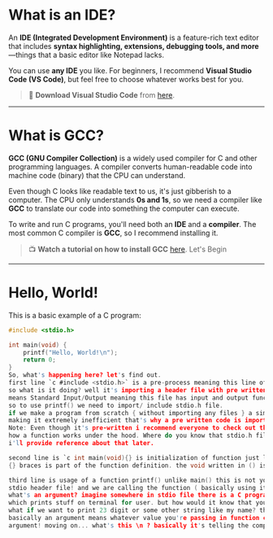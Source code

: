 # What is an IDE?

An **IDE (Integrated Development Environment)** is a feature-rich text editor that includes **syntax highlighting, extensions, debugging tools, and more**—things that a basic editor like Notepad lacks.

You can use **any IDE** you like. For beginners, I recommend **Visual Studio Code (VS Code)**, but feel free to choose whatever works best for you.

> 🔗 **Download Visual Studio Code** from [here](https://code.visualstudio.com/download).

---

# What is GCC?

**GCC (GNU Compiler Collection)** is a widely used compiler for C and other programming languages. A compiler converts human-readable code into machine code (binary) that the CPU can understand.

Even though C looks like readable text to us, it's just gibberish to a computer. The CPU only understands **0s and 1s**, so we need a compiler like **GCC** to translate our code into something the computer can execute.

To write and run C programs, you'll need both an **IDE** and a **compiler**. The most common C compiler is **GCC**, so I recommend installing it. 

> 📺 **Watch a tutorial on how to install GCC** [here](https://youtu.be/1PBD5qFWdq8?si=CEgrMdCU31fE7cJS).
Let's Begin
---

# Hello, World!

This is a basic example of a C program:

```c
#include <stdio.h>

int main(void) {
    printf("Hello, World!\n");
    return 0;
}
So, what's happening here? let's find out.
first line `c #include <stdio.h>` is a pre-process meaning this line of code will execute even before we run the program
so what is it doing? well it's importing a header file with pre written c code that has functions like printf(). stdio
means Standard Input/Output meaning this file has input and output functions of C language. in this program we are outputting a string "Hello, World"
so to use printf() we need to import/ include stdio.h file.
if we make a program from scratch { without importing any files } a simple program will take hundereds of lines as well
making it extremely inefficient that's why a pre written code is imported through files which makes it easy for user to program.
Note: Even though it's pre-written i recommend everyone to check out that code and understand how it works it's always helpful to know
how a function works under the hood. Where do you know that stdio.h file has printf() function? for that you have to read documentation.
i'll provide reference about that later.

second line is `c int main(void){} is initialization of function just like printf. it's your own function! and everything between
{} braces is part of the function definition. the void written in () is a argument and void means its nothing! 

third line is usage of a function printf() unlike main() this is not your function as we talked about it this function is included from
stdio header file! and we are calling the function ( basically using it ) and within that we are giving the argument.
what's an argument? imagine somewhere in stdio file there is a C program that has printf() function written.
which prints stuff on terminal for user. but how would it know that you want to print "Hello, World" ? 
what if we want to print 23 digit or some other string like my name? that's where argument comes in handy
basically an argument means whatever value you're passing in function call [ call means using the function ] it'll perform operations on that specific
argument! moving on... what's this \n ? basically it's telling the compiler to change the line. try running the code 